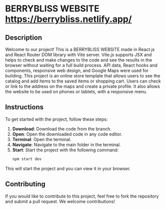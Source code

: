 # BERRYBLISS WEBSITE https://berrybliss.netlify.app/

## Description
Welcome to our project! This is a BERRYBLISS WEBSITE made in React.js and React Router DOM library with Vite server. Vite.js supports JSX and helps to check and make changes to the code and see the results in the browser without waiting for a full build process.
API data, React hooks and components, responsive web design, and Google Maps were used for building. This project is an online store template that allows users to see the catalog and add items to the saved items or shopping cart. Users can check or link to the address on the maps and create a private profile. It also allows the website to be used on phones or tablets, with a responsive menu.

## Instructions
To get started with the project, follow these steps:

1. **Download**: Download the code from the branch.
2. **Open**: Open the downloaded code in any code editor.
3. **Terminal**: Open the terminal.
4. **Navigate**: Navigate to the main folder in the terminal.
5. **Start**: Start the project with the following command:
   ```bash
   npm start dev

This will start the project and you can view it in your browser.

## Contributing
If you would like to contribute to this project, feel free to fork the repository and submit a pull request. We welcome contributions!
